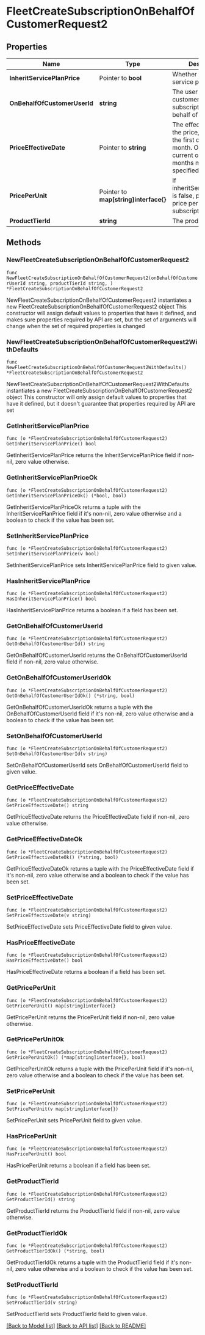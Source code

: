 # FleetCreateSubscriptionOnBehalfOfCustomerRequest2

## Properties

Name | Type | Description | Notes
------------ | ------------- | ------------- | -------------
**InheritServicePlanPrice** | Pointer to **bool** | Whether to inherit the service plan price | [optional] 
**OnBehalfOfCustomerUserId** | **string** | The user ID of the customer that this subscription is on behalf of | 
**PriceEffectiveDate** | Pointer to **string** | The effective date of the price, truncated to the first day of the month. Only the current or future months may be specified. | [optional] 
**PricePerUnit** | Pointer to **map[string]interface{}** | If inheritServicePlanPrice is false, provide the price per unit for the subscription here. | [optional] 
**ProductTierId** | **string** | The product tier ID | 

## Methods

### NewFleetCreateSubscriptionOnBehalfOfCustomerRequest2

`func NewFleetCreateSubscriptionOnBehalfOfCustomerRequest2(onBehalfOfCustomerUserId string, productTierId string, ) *FleetCreateSubscriptionOnBehalfOfCustomerRequest2`

NewFleetCreateSubscriptionOnBehalfOfCustomerRequest2 instantiates a new FleetCreateSubscriptionOnBehalfOfCustomerRequest2 object
This constructor will assign default values to properties that have it defined,
and makes sure properties required by API are set, but the set of arguments
will change when the set of required properties is changed

### NewFleetCreateSubscriptionOnBehalfOfCustomerRequest2WithDefaults

`func NewFleetCreateSubscriptionOnBehalfOfCustomerRequest2WithDefaults() *FleetCreateSubscriptionOnBehalfOfCustomerRequest2`

NewFleetCreateSubscriptionOnBehalfOfCustomerRequest2WithDefaults instantiates a new FleetCreateSubscriptionOnBehalfOfCustomerRequest2 object
This constructor will only assign default values to properties that have it defined,
but it doesn't guarantee that properties required by API are set

### GetInheritServicePlanPrice

`func (o *FleetCreateSubscriptionOnBehalfOfCustomerRequest2) GetInheritServicePlanPrice() bool`

GetInheritServicePlanPrice returns the InheritServicePlanPrice field if non-nil, zero value otherwise.

### GetInheritServicePlanPriceOk

`func (o *FleetCreateSubscriptionOnBehalfOfCustomerRequest2) GetInheritServicePlanPriceOk() (*bool, bool)`

GetInheritServicePlanPriceOk returns a tuple with the InheritServicePlanPrice field if it's non-nil, zero value otherwise
and a boolean to check if the value has been set.

### SetInheritServicePlanPrice

`func (o *FleetCreateSubscriptionOnBehalfOfCustomerRequest2) SetInheritServicePlanPrice(v bool)`

SetInheritServicePlanPrice sets InheritServicePlanPrice field to given value.

### HasInheritServicePlanPrice

`func (o *FleetCreateSubscriptionOnBehalfOfCustomerRequest2) HasInheritServicePlanPrice() bool`

HasInheritServicePlanPrice returns a boolean if a field has been set.

### GetOnBehalfOfCustomerUserId

`func (o *FleetCreateSubscriptionOnBehalfOfCustomerRequest2) GetOnBehalfOfCustomerUserId() string`

GetOnBehalfOfCustomerUserId returns the OnBehalfOfCustomerUserId field if non-nil, zero value otherwise.

### GetOnBehalfOfCustomerUserIdOk

`func (o *FleetCreateSubscriptionOnBehalfOfCustomerRequest2) GetOnBehalfOfCustomerUserIdOk() (*string, bool)`

GetOnBehalfOfCustomerUserIdOk returns a tuple with the OnBehalfOfCustomerUserId field if it's non-nil, zero value otherwise
and a boolean to check if the value has been set.

### SetOnBehalfOfCustomerUserId

`func (o *FleetCreateSubscriptionOnBehalfOfCustomerRequest2) SetOnBehalfOfCustomerUserId(v string)`

SetOnBehalfOfCustomerUserId sets OnBehalfOfCustomerUserId field to given value.


### GetPriceEffectiveDate

`func (o *FleetCreateSubscriptionOnBehalfOfCustomerRequest2) GetPriceEffectiveDate() string`

GetPriceEffectiveDate returns the PriceEffectiveDate field if non-nil, zero value otherwise.

### GetPriceEffectiveDateOk

`func (o *FleetCreateSubscriptionOnBehalfOfCustomerRequest2) GetPriceEffectiveDateOk() (*string, bool)`

GetPriceEffectiveDateOk returns a tuple with the PriceEffectiveDate field if it's non-nil, zero value otherwise
and a boolean to check if the value has been set.

### SetPriceEffectiveDate

`func (o *FleetCreateSubscriptionOnBehalfOfCustomerRequest2) SetPriceEffectiveDate(v string)`

SetPriceEffectiveDate sets PriceEffectiveDate field to given value.

### HasPriceEffectiveDate

`func (o *FleetCreateSubscriptionOnBehalfOfCustomerRequest2) HasPriceEffectiveDate() bool`

HasPriceEffectiveDate returns a boolean if a field has been set.

### GetPricePerUnit

`func (o *FleetCreateSubscriptionOnBehalfOfCustomerRequest2) GetPricePerUnit() map[string]interface{}`

GetPricePerUnit returns the PricePerUnit field if non-nil, zero value otherwise.

### GetPricePerUnitOk

`func (o *FleetCreateSubscriptionOnBehalfOfCustomerRequest2) GetPricePerUnitOk() (*map[string]interface{}, bool)`

GetPricePerUnitOk returns a tuple with the PricePerUnit field if it's non-nil, zero value otherwise
and a boolean to check if the value has been set.

### SetPricePerUnit

`func (o *FleetCreateSubscriptionOnBehalfOfCustomerRequest2) SetPricePerUnit(v map[string]interface{})`

SetPricePerUnit sets PricePerUnit field to given value.

### HasPricePerUnit

`func (o *FleetCreateSubscriptionOnBehalfOfCustomerRequest2) HasPricePerUnit() bool`

HasPricePerUnit returns a boolean if a field has been set.

### GetProductTierId

`func (o *FleetCreateSubscriptionOnBehalfOfCustomerRequest2) GetProductTierId() string`

GetProductTierId returns the ProductTierId field if non-nil, zero value otherwise.

### GetProductTierIdOk

`func (o *FleetCreateSubscriptionOnBehalfOfCustomerRequest2) GetProductTierIdOk() (*string, bool)`

GetProductTierIdOk returns a tuple with the ProductTierId field if it's non-nil, zero value otherwise
and a boolean to check if the value has been set.

### SetProductTierId

`func (o *FleetCreateSubscriptionOnBehalfOfCustomerRequest2) SetProductTierId(v string)`

SetProductTierId sets ProductTierId field to given value.



[[Back to Model list]](../README.md#documentation-for-models) [[Back to API list]](../README.md#documentation-for-api-endpoints) [[Back to README]](../README.md)


